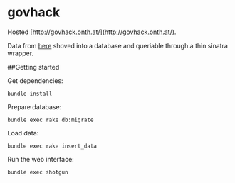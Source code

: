 govhack
===========================

Hosted [http://govhack.onth.at/](http://govhack.onth.at/).

Data from [here](http://www.abs.gov.au/AUSSTATS/abs@.nsf/DetailsPage/3303.02011?OpenDocument) shoved into a database and queriable through a thin sinatra wrapper.

##Getting started

Get dependencies:

  `bundle install`

Prepare database:

  `bundle exec rake db:migrate`

Load data:

  `bundle exec rake insert_data`

Run the web interface:

  `bundle exec shotgun`
